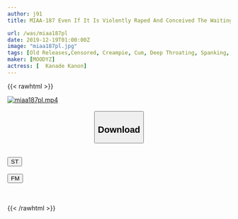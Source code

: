 ```yaml
---
author: j91
title: MIAA-187 Even If It Is Violently Raped And Conceived The Waiting Daughter Les × Pu No Matter How Terribly Conceived And Violently Violently Raped, It Is Cummed Out Many Times With A Smile And Waiting, Kanon Kanon

url: /was/miaa187pl
date: 2019-12-19T01:00:00Z
image: "miaa187pl.jpg"
tags: [Old Releases,Censored, Creampie, Cum, Deep Throating, Spanking, Uniform]
maker: [MOODYZ]
actress: [  Kanade Kanon]
---
```



{{< rawhtml >}}

<div class="video" data-videoid="OdBKykWmxxT9xb">
    <a href="javascript:;">
        <img src="/was/miaa187pl/miaa187pl.jpg" width="WIDTH" height="HEIGHT" alt="miaa187pl.mp4" loading="lazy">
    </a>
</div>

<script type="text/javascript" src="https://j91.asia/asset/on-demand-st.js"></script>

<br>
  <link rel="stylesheet" href="https://j91.asia/asset/bs5.css">
  
  <center>
  <button class="btn btn-primary" type="button" data-bs-toggle="collapse" data-bs-target=".multi-collapse" aria-expanded="false" aria-controls="multiCollapseExample1 multiCollapseExample2"><h2>Download</h2></button></center>
</p>
<div class="row">
  <div class="col">
    <div class="collapse multi-collapse" id="multiCollapseExample1">
      <div class="card card-body">
	      	      <br>
<div class="buttons">  
<a href="https://streamtape.to/v/OdBKykWmxxT9xb" target="_blank"><button class="btn-hover color-3"><i class="fa fa-download"></i> ST</button></a></div>
    </div>
  </div>
</div>
  <div class="col">
    <div class="collapse multi-collapse" id="multiCollapseExample2">
      <div class="card card-body">
	      <br>
<div class="buttons">
    <a href="https://filemoon.sx/d/ttzwngrqivfn" target="_blank"><button class="btn-hover color-8"><i class="fa fa-download"></i> FM</button></a></div>
<br><br>
      </div>
    </div>
  </div>
</div>

{{< /rawhtml >}}
